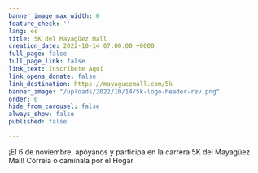 ```yaml
---
banner_image_max_width: 0
feature_check: ''
lang: es
title: 5K del Mayagüez Mall
creation_date: 2022-10-14 07:00:00 +0000
full_page: false
full_page_link: false
link_text: Inscríbete Aquí
link_opens_donate: false
link_destination: https://mayaguezmall.com/5k
banner_image: "/uploads/2022/10/14/5k-logo-header-rev.png"
order: 0
hide_from_carousel: false
always_show: false
published: false

---
```

¡El 6 de noviembre, apóyanos y participa en la carrera 5K del Mayagüez Mall! Córrela o camínala por el Hogar